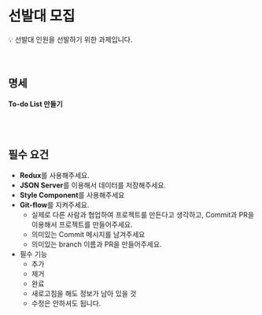 # 선발대 모집

<aside>
💡 선발대 인원을 선발하기 위한 과제입니다.

</aside>

<br>
<br>


## 명세

**To-do List 만들기**

<br>
<br>

## 필수 요건

- **Redux**를 사용해주세요.
- **JSON Server**를 이용해서 데이터를 저장해주세요.
- **Style Component**를 사용해주세요
- **Git-flow**를 지켜주세요.
    - 실제로 다른 사람과 협업하여 프로젝트를 만든다고 생각하고, Commit과 PR을 이용해서 프로젝트를 만들어주세요.
    - 의미있는 Commit 메시지를 남겨주세요
    - 의미있는 branch 이름과 PR을 만들어주세요.
- 필수 기능
    - 추가
    - 제거
    - 완료
    - 새로고침을 해도 정보가 남아 있을 것
    - 수정은 안하셔도 됩니다.
